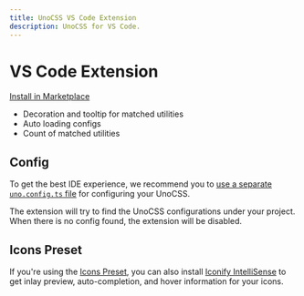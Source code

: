 ```yaml
---
title: UnoCSS VS Code Extension
description: UnoCSS for VS Code.
---
```


# VS Code Extension

[Install in Marketplace](https://marketplace.visualstudio.com/items?itemName=antfu.unocss)

- Decoration and tooltip for matched utilities
- Auto loading configs
- Count of matched utilities

## Config

To get the best IDE experience, we recommend you to [use a separate `uno.config.ts` file](/guide/config-file) for configuring your UnoCSS.

The extension will try to find the UnoCSS configurations under your project. When there is no config found, the extension will be disabled.

## Icons Preset

If you're using the [Icons Preset](/presets/icons), you can also install [Iconify IntelliSense](https://marketplace.visualstudio.com/items?itemName=antfu.iconify) to get inlay preview, auto-completion, and hover information for your icons.
